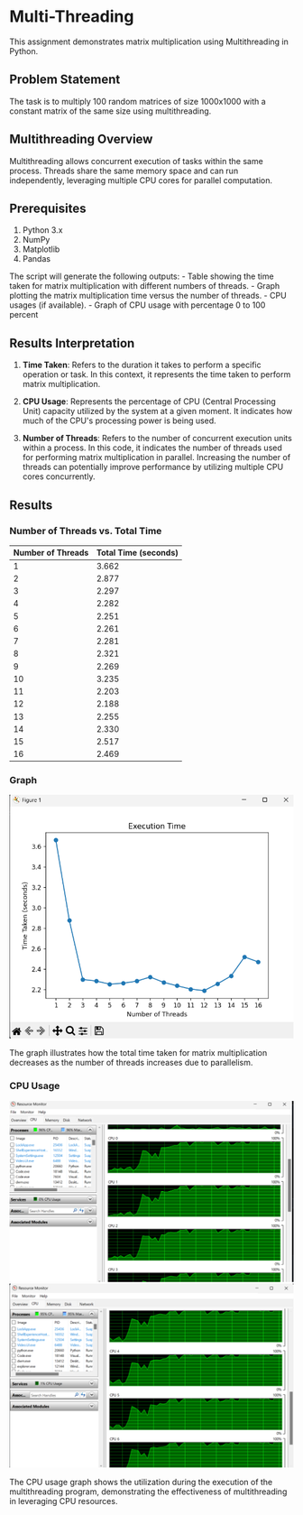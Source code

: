 # Multi-Threading

This assignment demonstrates matrix multiplication using Multithreading in Python.

## Problem Statement

The task is to multiply 100 random matrices of size 1000x1000 with a constant matrix of the same size using multithreading.

## Multithreading Overview

Multithreading allows concurrent execution of tasks within the same process. Threads share the same memory space and can run independently, leveraging multiple CPU cores for parallel computation.

## Prerequisites

1. Python 3.x
2. NumPy
3. Matplotlib
4. Pandas

The script will generate the following outputs: - Table showing the time taken for matrix multiplication with different numbers of threads. - Graph plotting the matrix multiplication time versus the number of threads. - CPU usages (if available). - Graph of CPU usage with percentage 0 to 100 percent

## Results Interpretation

1. **Time Taken**: Refers to the duration it takes to perform a specific operation or task. In this context, it represents the time taken to perform matrix multiplication.

2. **CPU Usage**: Represents the percentage of CPU (Central Processing Unit) capacity utilized by the system at a given moment. It indicates how much of the CPU's processing power is being used.

3. **Number of Threads**: Refers to the number of concurrent execution units within a process. In this code, it indicates the number of threads used for performing matrix multiplication in parallel. Increasing the number of threads can potentially improve performance by utilizing multiple CPU cores concurrently.

## Results

### Number of Threads vs. Total Time

| Number of Threads | Total Time (seconds) |
|-------------------|----------------------|
| 1                 | 3.662                |
| 2                 | 2.877                |
| 3                 | 2.297                |
| 4                 | 2.282                |
| 5                 | 2.251                |
| 6                 | 2.261                |
| 7                 | 2.281                |
| 8                 | 2.321                |
| 9                 | 2.269                |
| 10                | 3.235                |
| 11                | 2.203                |
| 12                | 2.188                |
| 13                | 2.255                |
| 14                | 2.330                |
| 15                | 2.517                |
| 16                | 2.469                |

### Graph

![Number of Threads vs. Total Time](Result_Graph.png)

The graph illustrates how the total time taken for matrix multiplication decreases as the number of threads increases due to parallelism.

### CPU Usage

![CPU usgae](CPU_Usage_1.png)
![CPU usgae](CPU_Usage_2.png)

The CPU usage graph shows the utilization during the execution of the multithreading program, demonstrating the effectiveness of multithreading in leveraging CPU resources.
